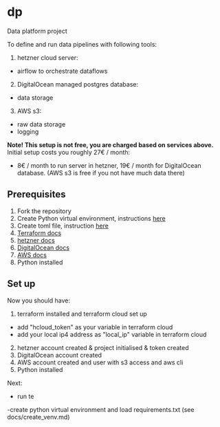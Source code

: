 # dp
Data platform project

To define and run data pipelines with following tools:
1. hetzner cloud server:
- airflow to orchestrate dataflows
2. DigitalOcean managed postgres database:
- data storage
3. AWS s3:
- raw data storage
- logging

**Note! This setup is not free, you are charged based on services above.**
Initial setup costs you roughly 27€ / month:
- 8€ / month to run server in hetzner, 19€ / month for DigitalOcean database. (AWS s3 is free if you not have much data there)

## Prerequisites
1. Fork the repository
2. Create Python virtual environment, instructions [here](docs/create_venv.md)
2. Create toml file, instruction [here](docs/create_toml.md)
2. [Terraform docs](docs/systems/init_terraform.md)
3. [hetzner docs](docs/systems/init_hetzner.md)
4. [DigitalOcean docs](docs/systems/init_digital_ocean.md)
5. [AWS docs](docs/systems/init_aws.md)
6. Python installed

## Set up
Now you should have:
1. terraform installed and terraform cloud set up
- add "hcloud_token" as your variable in terraform cloud
- add your local ip4 address as "local_ip" variable in terraform cloud
2. hetzner account created & project initialised & token created
3. DigitalOcean account created
4. AWS account created and user with s3 access and aws cli
5. Python installed

Next:
- run te





-create python virtual environment and load requirements.txt (see docs/create_venv.md)

